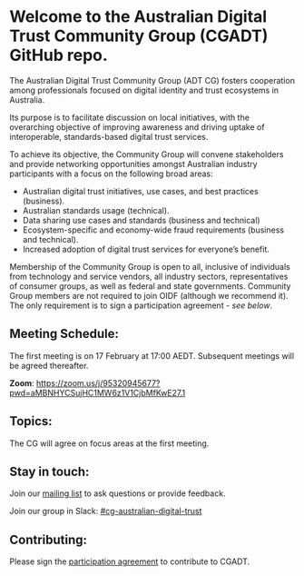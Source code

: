 # Welcome to the Australian Digital Trust Community Group (CGADT) GitHub repo.

The Australian Digital Trust Community Group (ADT CG) fosters cooperation among professionals focused on digital identity and trust ecosystems in Australia.

Its purpose is to facilitate discussion on local initiatives, with the overarching objective of improving awareness and driving uptake of interoperable, standards-based digital trust services. 

To achieve its objective, the Community Group will convene stakeholders and provide networking opportunities amongst Australian industry participants with a focus on the following broad areas:
- Australian digital trust initiatives, use cases, and best practices (business).
- Australian standards usage (technical). 
- Data sharing use cases and standards (business and technical)
- Ecosystem-specific and economy-wide fraud requirements (business and technical).
- Increased adoption of digital trust services for everyone’s benefit.

Membership of the Community Group is open to all, inclusive of individuals from technology and service vendors, all industry sectors, representatives of consumer groups,  as well as federal and state governments. Community Group members are not required to join OIDF (although we recommend it). The only requirement is to sign a participation agreement - *see below*.

## Meeting Schedule: 

The first meeting is on 17 February at 17:00 AEDT. Subsequent meetings will be agreed thereafter.

**Zoom**: https://zoom.us/j/95320945677?pwd=aMBNHYCSujHC1MW6z1V1CjbMfKwE27.1

## Topics: 

The CG will agree on focus areas at the first meeting. 

## Stay in touch: 

Join our [mailing list](https://lists.openid.net/mailman/listinfo/openid-au-digital-trust) to ask questions or provide feedback.

Join our group in Slack: [#cg-australian-digital-trust](https://app.slack.com/client/TBB85A45B/C086C5WF4KA)

## Contributing:

Please sign the [participation agreement](https://powerforms.docusign.net/dfa90a4c-2603-4ed3-8e22-2fff38c4eac9?env=na1&acct=b25f9dff-690e-415a-9695-92ea42395ccd&accountId=b25f9dff-690e-415a-9695-92ea42395ccd) to contribute to CGADT.
